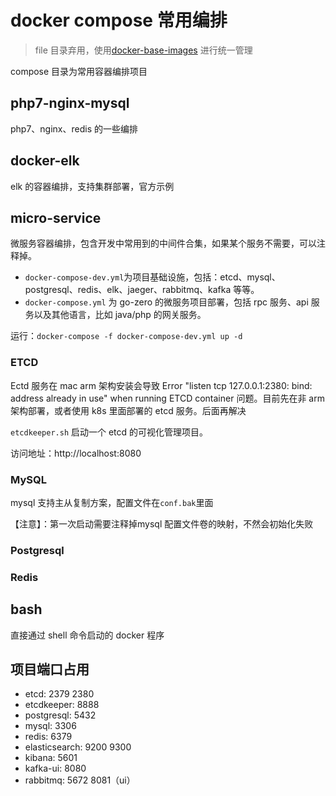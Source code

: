 # docker compose 常用编排

> file 目录弃用，使用[docker-base-images](https://github.com/KINGMJ/docker-base-images) 进行统一管理

compose 目录为常用容器编排项目

## php7-nginx-mysql

php7、nginx、redis 的一些编排

## docker-elk

elk 的容器编排，支持集群部署，官方示例

## micro-service

微服务容器编排，包含开发中常用到的中间件合集，如果某个服务不需要，可以注释掉。

- `docker-compose-dev.yml`为项目基础设施，包括：etcd、mysql、postgresql、redis、elk、jaeger、rabbitmq、kafka 等等。
- `docker-compose.yml` 为 go-zero 的微服务项目部署，包括 rpc 服务、api 服务以及其他语言，比如 java/php 的网关服务。

运行：`docker-compose -f docker-compose-dev.yml up -d`

### ETCD

Ectd 服务在 mac arm 架构安装会导致 Error "listen tcp 127.0.0.1:2380: bind: address already in use" when running ETCD container 问题。目前先在非 arm 架构部署，或者使用 k8s 里面部署的 etcd 服务。后面再解决

`etcdkeeper.sh` 启动一个 etcd 的可视化管理项目。

访问地址：http://localhost:8080

### MySQL

mysql 支持主从复制方案，配置文件在`conf.bak`里面

【注意】：第一次启动需要注释掉mysql 配置文件卷的映射，不然会初始化失败

### Postgresql

### Redis

## bash

直接通过 shell 命令启动的 docker 程序


## 项目端口占用

- etcd: 2379 2380
- etcdkeeper: 8888
- postgresql: 5432
- mysql: 3306
- redis: 6379
- elasticsearch: 9200 9300
- kibana: 5601
- kafka-ui: 8080
- rabbitmq: 5672 8081（ui）